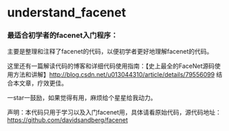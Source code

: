 # understand_facenet
### 最适合初学者的facenet入门程序：

主要是整理和注释了facenet的代码，以便初学者更好地理解facenet的代码。


这里还有一篇解读代码的博客和详细代码使用指南：【史上最全的FaceNet源码使用方法和讲解】http://blog.csdn.net/u013044310/article/details/79556099 结合本文章，疗效更佳。

一star一鼓励，如果觉得有用，麻烦给个星星给我动力。

声明：本代码只用于学习以及入门facenet用，具体请看原始代码，源代码地址：https://github.com/davidsandberg/facenet
